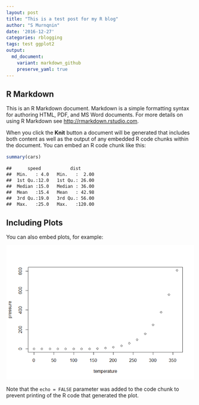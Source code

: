 ```yaml
---
layout: post
title: "This is a test post for my R blog"
author: "S Murnqnin"
date: '2016-12-27'
categories: rblogging
tags: test ggplot2
output: 
  md_document:
    variant: markdown_github
    preserve_yaml: true
---
```


R Markdown
----------

This is an R Markdown document. Markdown is a simple formatting syntax for authoring HTML, PDF, and MS Word documents. For more details on using R Markdown see <http://rmarkdown.rstudio.com>.

When you click the **Knit** button a document will be generated that includes both content as well as the output of any embedded R code chunks within the document. You can embed an R code chunk like this:

``` r
summary(cars)
```

    ##      speed           dist       
    ##  Min.   : 4.0   Min.   :  2.00  
    ##  1st Qu.:12.0   1st Qu.: 26.00  
    ##  Median :15.0   Median : 36.00  
    ##  Mean   :15.4   Mean   : 42.98  
    ##  3rd Qu.:19.0   3rd Qu.: 56.00  
    ##  Max.   :25.0   Max.   :120.00

Including Plots
---------------

You can also embed plots, for example:

![](./test_files/figure-markdown_github/pressure-1.png)

Note that the `echo = FALSE` parameter was added to the code chunk to prevent printing of the R code that generated the plot.
